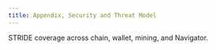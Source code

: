 ```yaml
---
title: Appendix, Security and Threat Model
---
```


STRIDE coverage across chain, wallet, mining, and Navigator.

